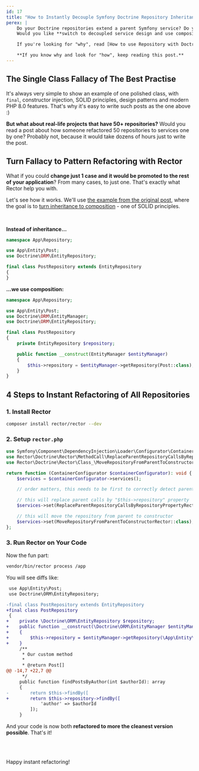 ```yaml
---
id: 17
title: "How to Instantly Decouple Symfony Doctrine Repository Inheritance to Clean Composition"
perex: |
    Do your Doctrine repositories extend a parent Symfony service? Do you use magic methods of parent `Doctrine\ORM\EntityRepository`?
    Would you like **switch to decoupled service design and use composition over inheritance**?

    If you're looking for "why", read [How to use Repository with Doctrine as Service in Symfony](https://tomasvotruba.com/blog/2017/10/16/how-to-use-repository-with-doctrine-as-service-in-symfony/).

    **If you know why and look for "how", keep reading this post.**
---
```


## The Single Class Fallacy of The Best Practise

It's always very simple to show an example of one polished class, with `final`, constructor injection, SOLID principles, design patterns and modern PHP 8.0 features. That's why it's easy to write such posts as the one above :)

**But what about real-life projects that have 50+ repositories?** Would you read a post about how someone refactored 50 repositories to services one by one? Probably not, because it would take dozens of hours just to write the post.

## Turn Fallacy to Pattern Refactoring with Rector

What if you could **change just 1 case and it would be promoted to the rest of your application**? From many cases, to just one. That's exactly what Rector help you with.

Let's see how it works. We'll use [the example from the original post](https://tomasvotruba.com/blog/2017/10/16/how-to-use-repository-with-doctrine-as-service-in-symfony/#how-to-make-this-better-with-symfony-3-3), where the goal is to [turn inheritance to composition](https://github.com/jupeter/clean-code-php#prefer-composition-over-inheritance) - one of SOLID principles.

<br>

**Instead of inheritance...**

```php
namespace App\Repository;

use App\Entity\Post;
use Doctrine\ORM\EntityRepository;

final class PostRepository extends EntityRepository
{
}
```

**...we use composition:**

```php
namespace App\Repository;

use App\Entity\Post;
use Doctrine\ORM\EntityManager;
use Doctrine\ORM\EntityRepository;

final class PostRepository
{
    private EntityRepository $repository;

    public function __construct(EntityManager $entityManager)
    {
        $this->repository = $entityManager->getRepository(Post::class);
    }
}
```


## 4 Steps to Instant Refactoring of All Repositories

### 1. Install Rector

```bash
composer install rector/rector --dev
```

### 2. Setup `rector.php`

```php
use Symfony\Component\DependencyInjection\Loader\Configurator\ContainerConfigurator;
use Rector\Doctrine\Rector\MethodCall\ReplaceParentRepositoryCallsByRepositoryPropertyRector;
use Rector\Doctrine\Rector\Class_\MoveRepositoryFromParentToConstructorRector;

return function (ContainerConfigurator $containerConfigurator): void {
    $services = $containerConfigurator->services();

    // order matters, this needs to be first to correctly detect parent repository

    // this will replace parent calls by "$this->repository" property
    $services->set(ReplaceParentRepositoryCallsByRepositoryPropertyRector::class);

    // this will move the repository from parent to constructor
    $services->set(MoveRepositoryFromParentToConstructorRector::class);
};
```

### 3. Run Rector on Your Code

Now the fun part:

```bash
vendor/bin/rector process /app
```

You will see diffs like:

```diff
 use App\Entity\Post;
 use Doctrine\ORM\EntityRepository;

-final class PostRepository extends EntityRepository
+final class PostRepository
 {
+    private \Doctrine\ORM\EntityRepository $repository;
+    public function __construct(\Doctrine\ORM\EntityManager $entityManager)
+    {
+        $this->repository = $entityManager->getRepository(\App\Entity\Post::class);
+    }
     /**
      * Our custom method
      *
      * @return Post[]
@@ -14,7 +22,7 @@
      */
     public function findPostsByAuthor(int $authorId): array
     {
-        return $this->findBy([
+        return $this->repository->findBy([
             'author' => $authorId
         ]);
     }
```

And your code is now both **refactored to more the cleanest version possible**. That's it!

<br><br>

Happy instant refactoring!
